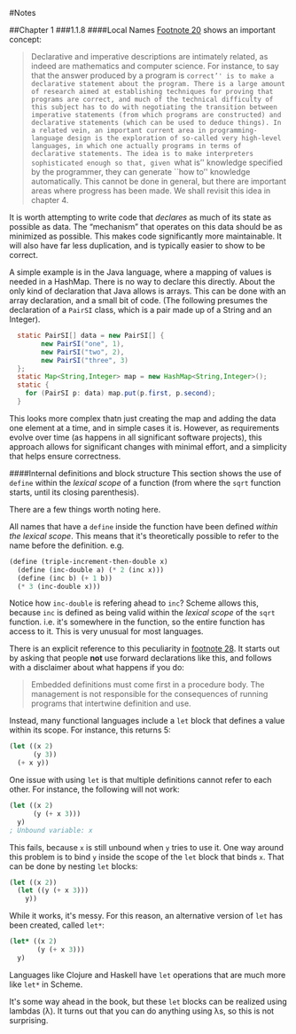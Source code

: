 #Notes

##Chapter 1
###1.1.8
####Local Names
[Footnote 20](https://mitpress.mit.edu/sicp/full-text/book/book-Z-H-10.html#footnote_Temp_32) shows an important concept:
> Declarative and imperative descriptions are intimately related, as indeed are mathematics and computer science. For instance, to say that the answer produced by a program is ``correct’' is to make a declarative statement about the program. There is a large amount of research aimed at establishing techniques for proving that programs are correct, and much of the technical difficulty of this subject has to do with negotiating the transition between imperative statements (from which programs are constructed) and declarative statements (which can be used to deduce things). In a related vein, an important current area in programming-language design is the exploration of so-called very high-level languages, in which one actually programs in terms of declarative statements. The idea is to make interpreters sophisticated enough so that, given ``what is’' knowledge specified by the programmer, they can generate ``how to’' knowledge automatically. This cannot be done in general, but there are important areas where progress has been made. We shall revisit this idea in chapter 4.

It is worth attempting to write code that _declares_ as much of its state as possible as data. The “mechanism” that operates on this data should be as minimized as possible. This makes code significantly more maintainable. It will also have far less duplication, and is typically easier to show to be correct.

A simple example is in the Java language, where a mapping of values is needed in a HashMap. There is no way to declare this directly. About the only kind of declaration that Java allows is arrays. This can be done with an array declaration, and a small bit of code. (The following presumes the declaration of a `PairSI` class, which is a pair made up of a String and an Integer).

```java
  static PairSI[] data = new PairSI[] {
        new PairSI("one", 1),
        new PairSI("two", 2),
        new PairSI("three", 3)
  };
  static Map<String,Integer> map = new HashMap<String,Integer>();
  static {
    for (PairSI p: data) map.put(p.first, p.second);
  }
```

This looks more complex thatn just creating the map and adding the data one element at a time, and in simple cases it is. However, as requirements evolve over time (as happens in all significant software projects), this approach allows for significant changes with minimal effort, and a simplicity that helps ensure correctness.

####Internal definitions and block structure
This section shows the use of `define` within the _lexical scope_ of a function (from where the `sqrt` function starts, until its closing parenthesis).

There are a few things worth noting here.

All names that have a `define` inside the function have been defined _within the lexical scope_. This means that it's theoretically possible to refer to the name before the definition. e.g.

```scheme
(define (triple-increment-then-double x)
  (define (inc-double a) (* 2 (inc x)))
  (define (inc b) (+ 1 b))
  (* 3 (inc-double x)))
```
Notice how `inc-double` is refering ahead to `inc`? Scheme allows this, because `inc` is defined as being valid within the _lexical scope_ of the `sqrt` function. i.e. it's somewhere in the function, so the entire function has access to it. This is very unusual for most languages.

There is an explicit reference to this peculiarity in [footnote 28](https://mitpress.mit.edu/sicp/full-text/book/book-Z-H-10.html#footnote_Temp_45). It starts out by asking that people **not** use forward declarations like this, and follows with a disclaimer about what happens if you do:
> Embedded definitions must come first in a procedure body. The management is not responsible for the consequences of running programs that intertwine definition and use.

Instead, many functional languages include a `let` block that defines a value within its scope. For 
instance, this returns 5:

```scheme
(let ((x 2)
      (y 3))
  (+ x y))
```
One issue with using `let` is that multiple definitions cannot refer to each other. For instance, the following will not work:

```scheme
(let ((x 2)
      (y (+ x 3)))
  y)
; Unbound variable: x
```

This fails, because `x` is still unbound when `y` tries to use it. One way around this problem is to bind `y` inside the scope of the `let` block that binds `x`. That can be done by nesting `let` blocks:

```scheme
(let ((x 2))
  (let ((y (+ x 3)))
    y))
```

While it works, it's messy. For this reason, an alternative version of `let` has been created, called `let*`:

```scheme
(let* ((x 2)
       (y (+ x 3)))
  y)
```

Languages like Clojure and Haskell have `let` operations that are much more like `let*` in Scheme.

It's some way ahead in the book, but these `let` blocks can be realized using lambdas (&lambda;). It turns out that you can do anything using &lambda;s, so this is not surprising.
